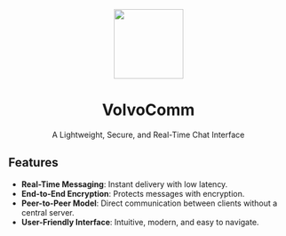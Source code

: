 <div align="center">
  <img src="https://github.com/user-attachments/assets/2a5451ab-9bda-4474-8495-2910d6e43816" width=125 height=125/>
</div>

<h1 align="center">
  VolvoComm
</h1>

<p align="center">
  A Lightweight, Secure, and Real-Time Chat Interface
</p>


## Features
- **Real-Time Messaging**: Instant delivery with low latency.
- **End-to-End Encryption**: Protects messages with encryption.
- **Peer-to-Peer Model**: Direct communication between clients without a central server.
- **User-Friendly Interface**: Intuitive, modern, and easy to navigate.
